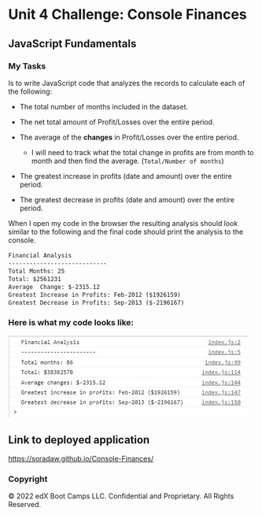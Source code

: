# Unit 4 Challenge: Console Finances

## JavaScript Fundamentals

### My Tasks

Is to write JavaScript code that analyzes the records to calculate each of the following:

* The total number of months included in the dataset.

* The net total amount of Profit/Losses over the entire period.

* The average of the **changes** in Profit/Losses over the entire period.
  * I will need to track what the total change in profits are from month to month and then find the average. (`Total/Number of months`)

* The greatest increase in profits (date and amount) over the entire period.

* The greatest decrease in profits (date and amount) over the entire period.

When I open my code in the browser the resulting analysis should look similar to the following and the final code should print the analysis to the console.


  ```text
  Financial Analysis
  ----------------------------
  Total Months: 25
  Total: $2561231
  Average  Change: $-2315.12
  Greatest Increase in Profits: Feb-2012 ($1926159)
  Greatest Decrease in Profits: Sep-2013 ($-2196167)
  ```

### Here is what my code looks like:

 ![My JS code](/images/Console-results.jpg)

## Link to deployed application

https://soradaw.github.io/Console-Finances/

### Copyright

© 2022 edX Boot Camps LLC. Confidential and Proprietary. All Rights Reserved.

